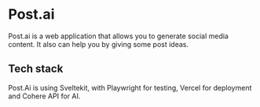 # Post.ai

Post.ai is a web application that allows you to generate social media content.
It also can help you by giving some post ideas.

## Tech stack

Post.Ai is using Sveltekit, with Playwright for testing, Vercel for deployment and Cohere API for AI.
